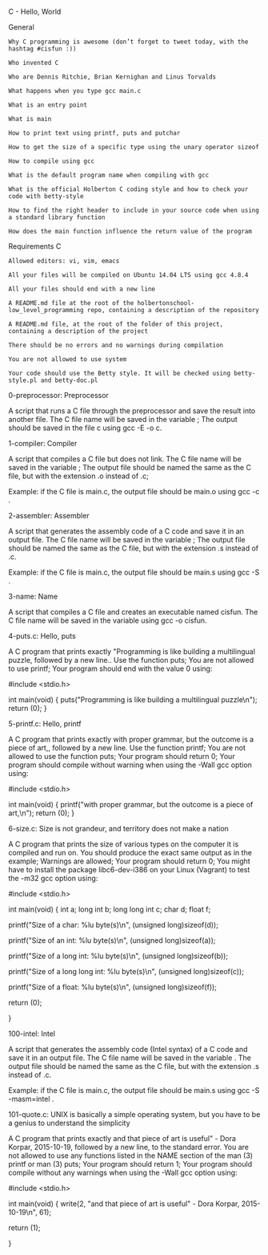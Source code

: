 C - Hello, World

General



    Why C programming is awesome (don’t forget to tweet today, with the hashtag #cisfun :))

    Who invented C

    Who are Dennis Ritchie, Brian Kernighan and Linus Torvalds

    What happens when you type gcc main.c

    What is an entry point

    What is main

    How to print text using printf, puts and putchar

    How to get the size of a specific type using the unary operator sizeof

    How to compile using gcc

    What is the default program name when compiling with gcc

    What is the official Holberton C coding style and how to check your code with betty-style

    How to find the right header to include in your source code when using a standard library function

    How does the main function influence the return value of the program



Requirements C



    Allowed editors: vi, vim, emacs

    All your files will be compiled on Ubuntu 14.04 LTS using gcc 4.8.4

    All your files should end with a new line

    A README.md file at the root of the holbertonschool-low_level_programming repo, containing a description of the repository

    A README.md file, at the root of the folder of this project, containing a description of the project

    There should be no errors and no warnings during compilation

    You are not allowed to use system

    Your code should use the Betty style. It will be checked using betty-style.pl and betty-doc.pl



0-preprocessor: Preprocessor



A script that runs a C file through the preprocessor and save the result into another file. The C file name will be saved in the variable ; The output should be saved in the file c using gcc  -E -o c.

1-compiler: Compiler



A script that compiles a C file but does not link. The C file name will be saved in the variable ; The output file should be named the same as the C file, but with the extension .o instead of .c;



Example: if the C file is main.c, the output file should be main.o using gcc -c .

2-assembler: Assembler



A script that generates the assembly code of a C code and save it in an output file. The C file name will be saved in the variable ; The output file should be named the same as the C file, but with the extension .s instead of .c.



Example: if the C file is main.c, the output file should be main.s using gcc -S .

3-name: Name



A script that compiles a C file and creates an executable named cisfun. The C file name will be saved in the variable  using gcc  -o cisfun.

4-puts.c: Hello, puts



A C program that prints exactly "Programming is like building a multilingual puzzle, followed by a new line.. Use the function puts; You are not allowed to use printf; Your program should end with the value 0 using:



#include <stdio.h>



int main(void) { puts("Programming is like building a multilingual puzzle\n"); return (0); }

5-printf.c: Hello, printf



A C program that prints exactly with proper grammar, but the outcome is a piece of art,, followed by a new line. Use the function printf; You are not allowed to use the function puts; Your program should return 0; Your program should compile without warning when using the -Wall gcc option using:



#include <stdio.h>



int main(void) { printf("with proper grammar, but the outcome is a piece of art,\n"); return (0); }

6-size.c: Size is not grandeur, and territory does not make a nation



A C program that prints the size of various types on the computer it is compiled and run on. You should produce the exact same output as in the example; Warnings are allowed; Your program should return 0; You might have to install the package libc6-dev-i386 on your Linux (Vagrant) to test the -m32 gcc option using:



#include <stdio.h>



int main(void) { int a; long int b; long long int c; char d; float f;



printf("Size of a char: %lu byte(s)\n", (unsigned long)sizeof(d));

printf("Size of an int: %lu byte(s)\n", (unsigned long)sizeof(a));

printf("Size of a long int: %lu byte(s)\n", (unsigned long)sizeof(b));

printf("Size of a long long int: %lu byte(s)\n", (unsigned long)sizeof(c));

printf("Size of a float: %lu byte(s)\n", (unsigned long)sizeof(f));

return (0);



}

100-intel: Intel



A script that generates the assembly code (Intel syntax) of a C code and save it in an output file. The C file name will be saved in the variable . The output file should be named the same as the C file, but with the extension .s instead of .c.



Example: if the C file is main.c, the output file should be main.s using gcc -S -masm=intel .

101-quote.c: UNIX is basically a simple operating system, but you have to be a genius to understand the simplicity



A C program that prints exactly and that piece of art is useful" - Dora Korpar, 2015-10-19, followed by a new line, to the standard error. You are not allowed to use any functions listed in the NAME section of the man (3) printf or man (3) puts; Your program should return 1; Your program should compile without any warnings when using the -Wall gcc option using:



#include <stdio.h>



int main(void) { write(2, "and that piece of art is useful" - Dora Korpar, 2015-10-19\n", 61);



return (1);



}
